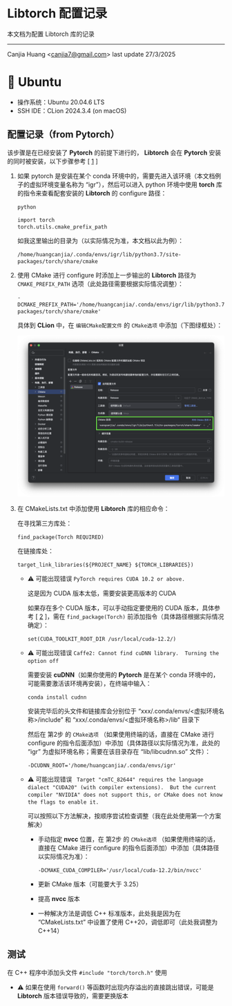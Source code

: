 # Libtorch 配置记录

本文档为配置 Libtorch 库的记录

---
Canjia Huang <<canjia7@gmail.com>> last update 27/3/2025

# :penguin: Ubuntu

- 操作系统：Ubuntu 20.04.6 LTS
- SSH IDE：CLion 2024.3.4 (on macOS)

## 配置记录（from Pytorch）

该步骤是在已经安装了 **Pytorch** 的前提下进行的， **Libtorch** 会在 **Pytorch** 安装的同时被安装，以下步骤参考 [ [1] ]

1. 如果 pytorch 是安装在某个 conda 环境中的，需要先进入该环境（本文档例子的虚拟环境变量名称为 “igr”），然后可以进入 python 环境中使用 **torch** 库的指令来查看配套安装的 **Libtorch** 的 configure 路径：

    ```
    python
    ```

    ```
    import torch
    torch.utils.cmake_prefix_path
    ```

    如我这里输出的目录为（以实际情况为准，本文档以此为例）：

    ```
    /home/huangcanjia/.conda/envs/igr/lib/python3.7/site-packages/torch/share/cmake
    ```

2. 使用 CMake 进行 configure 时添加上一步输出的 **Libtorch** 路径为 `CMAKE_PREFIX_PATH` 选项（此处路径需要根据实际情况调整）：

    ```
    -DCMAKE_PREFIX_PATH='/home/huangcanjia/.conda/envs/igr/lib/python3.7/site-packages/torch/share/cmake'
    ```

    具体到 **CLion** 中，在 `编辑CMake配置文件` 的 `CMake选项` 中添加（下图绿框处）：

    ![image](.pic/image.png)

3. 在 CMakeLists.txt 中添加使用 **Libtorch** 库的相应命令：

    在寻找第三方库处：

    ```
    find_package(Torch REQUIRED)
    ```

    在链接库处：

    ```
    target_link_libraries(${PROJECT_NAME} ${TORCH_LIBRARIES})
    ```

    - :warning: 可能出现错误 `PyTorch requires CUDA 10.2 or above.`

        这是因为 CUDA 版本太低，需要安装更高版本的 CUDA

        如果存在多个 CUDA 版本，可以手动指定要使用的 CUDA 版本，具体参考 [ [2] ]，需在 `find_package(Torch)` 前添加指令（具体路径根据实际情况确定）：
        
        ```
        set(CUDA_TOOLKIT_ROOT_DIR /usr/local/cuda-12.2/)
        ```
    
    - :warning: 可能出现错误 `Caffe2: Cannot find cuDNN library.  Turning the option off`

        需要安装 **cuDNN**（如果你使用的 **Pytorch** 是在某个 conda 环境中的，可能需要激活该环境再安装），在终端中输入：

        ```
        conda install cudnn
        ```

        安装完毕后的头文件和链接库会分别位于 “xxx/.conda/envs/<虚拟环境名称>/include” 和 “xxx/.conda/envs/<虚拟环境名称>/lib“ 目录下

        然后在 第2步 的 `CMake选项` （如果使用终端的话，直接在 CMake 进行 configure 的指令后面添加）中添加（具体路径以实际情况为准，此处的 “igr” 为虚拟环境名称；需要在该目录存在 “lib/libcudnn.so” 文件）：

        ```
        -DCUDNN_ROOT='/home/huangcanjia/.conda/envs/igr'
        ```

    - :warning: 可能出现错误 ` Target "cmTC_82644" requires the language dialect "CUDA20" (with compiler extensions).  But the current compiler "NVIDIA" does not support this, or CMake does not know the flags to enable it.`

        可以按照以下方法解决，按顺序尝试检查调整（我在此处使用第一个方案解决）

        - 手动指定 **nvcc** 位置，在 第2步 的 `CMake选项` （如果使用终端的话，直接在 CMake 进行 configure 的指令后面添加）中添加（具体路径以实际情况为准）：

            ```
            -DCMAKE_CUDA_COMPILER='/usr/local/cuda-12.2/bin/nvcc'
            ```

        - 更新 CMake 版本（可能要大于 3.25）
        - 提高 **nvcc** 版本
        - 一种解决方法是调低 C++ 标准版本，此处我是因为在 “CMakeLists.txt” 中设置了使用 C++20，调低即可（此处我调整为 C++14）

## 测试

在 C++ 程序中添加头文件 `#include "torch/torch.h"` 使用

- :warning: 如果在使用 `forward()` 等函数时出现内存溢出的直接跳出错误，可能是 **Libtorch** 版本错误导致的，需要更换版本

[1]: https://zhuanlan.zhihu.com/p/609288586
[2]: https://zhuanlan.zhihu.com/p/437301459